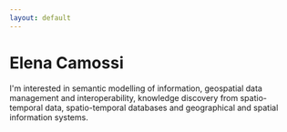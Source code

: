 ```yaml
---
layout: default
---
```


# Elena Camossi

I'm interested in semantic modelling of information, geospatial data management and interoperability, knowledge discovery from spatio-temporal data, spatio-temporal databases and geographical and spatial information systems. 